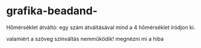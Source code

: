 # grafika-beadand-

Hőmérséklet átváltó:
egy szám átváltásával mind a 4 hőmérséklet íródjon ki.

valamiért a szöveg színváltás nemműködik! megnézni mi a hiba
